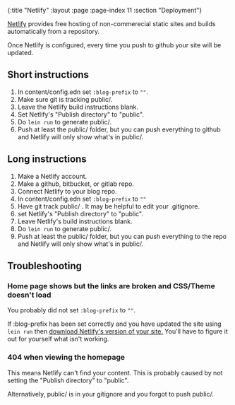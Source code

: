 {:title "Netlify"
 :layout :page
 :page-index 11
 :section "Deployment"}

[Netlify](https://www.netlify.com) provides free hosting of non-commerecial static sites and builds automatically from a repository. 

Once Netlify is configured, every time you push to github your site will be updated. 

## Short instructions

1. In content/config.edn set `:blog-prefix` to `""`.
1. Make sure git is tracking public/.
1. Leave the Netlify build instructions blank.
1. Set Netlify's "Publish directory" to "public".
1. Do `lein run` to generate public/.
1. Push at least the public/ folder, but you can push everything to github and Netlify will only show what's in public/.

## Long instructions

1. Make a Netlify account.
2. Make a github, bitbucket, or gitlab repo.
3. Connect Netlify to your blog repo.
1. In content/config.edn set `:blog-prefix` to `""`
5. Have git track public/ . It may be helpful to edit your .gitignore.
6. set Netlify's "Publish directory" to "public".
7. Leave Netlify's build instructions blank. 
8. Do `lein run` to generate public/.
9. Push at least the public/ folder, but you can push everything to the repo and Netlify will only show what's in public/.

## Troubleshooting

### Home page shows but the links are broken and CSS/Theme doesn't load

You probably did not set `:blog-prefix` to `""`.

If :blog-prefix has been set correctly and you have updated the site using `lein run` then [download Netlify's version of your site.](https://answers.netlify.com/t/can-i-download-my-website/3622) You'll have to figure it out for yourself what isn't working.

### 404 when viewing the homepage

This means Netlify can't find your content. This is probably caused by not setting the "Publish directory" to "public". 

Alternatively, public/ is in your gitignore and you forgot to push public/.
